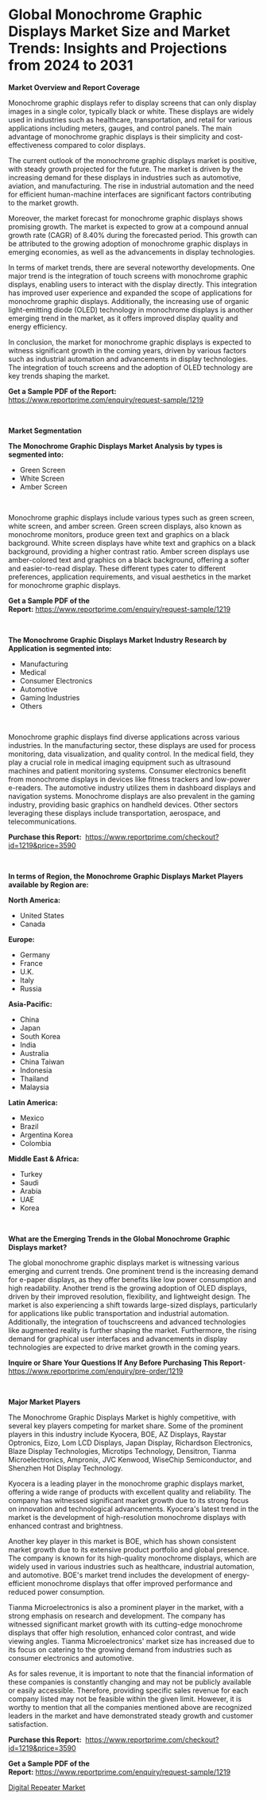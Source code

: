 <p><h1>Global Monochrome Graphic Displays Market Size and Market Trends: Insights and Projections from 2024 to 2031</h1></p><p><strong>Market Overview and Report Coverage</strong></p>
<p><p>Monochrome graphic displays refer to display screens that can only display images in a single color, typically black or white. These displays are widely used in industries such as healthcare, transportation, and retail for various applications including meters, gauges, and control panels. The main advantage of monochrome graphic displays is their simplicity and cost-effectiveness compared to color displays.</p><p>The current outlook of the monochrome graphic displays market is positive, with steady growth projected for the future. The market is driven by the increasing demand for these displays in industries such as automotive, aviation, and manufacturing. The rise in industrial automation and the need for efficient human-machine interfaces are significant factors contributing to the market growth.</p><p>Moreover, the market forecast for monochrome graphic displays shows promising growth. The market is expected to grow at a compound annual growth rate (CAGR) of 8.40% during the forecasted period. This growth can be attributed to the growing adoption of monochrome graphic displays in emerging economies, as well as the advancements in display technologies.</p><p>In terms of market trends, there are several noteworthy developments. One major trend is the integration of touch screens with monochrome graphic displays, enabling users to interact with the display directly. This integration has improved user experience and expanded the scope of applications for monochrome graphic displays. Additionally, the increasing use of organic light-emitting diode (OLED) technology in monochrome displays is another emerging trend in the market, as it offers improved display quality and energy efficiency.</p><p>In conclusion, the market for monochrome graphic displays is expected to witness significant growth in the coming years, driven by various factors such as industrial automation and advancements in display technologies. The integration of touch screens and the adoption of OLED technology are key trends shaping the market.</p></p>
<p><strong>Get a Sample PDF of the Report:</strong> <a href="https://www.reportprime.com/enquiry/request-sample/1219">https://www.reportprime.com/enquiry/request-sample/1219</a></p>
<p>&nbsp;</p>
<p><strong>Market Segmentation</strong></p>
<p><strong>The Monochrome Graphic Displays Market Analysis by types is segmented into:</strong></p>
<p><ul><li>Green Screen</li><li>White Screen</li><li>Amber Screen</li></ul></p>
<p>&nbsp;</p>
<p><p>Monochrome graphic displays include various types such as green screen, white screen, and amber screen. Green screen displays, also known as monochrome monitors, produce green text and graphics on a black background. White screen displays have white text and graphics on a black background, providing a higher contrast ratio. Amber screen displays use amber-colored text and graphics on a black background, offering a softer and easier-to-read display. These different types cater to different preferences, application requirements, and visual aesthetics in the market for monochrome graphic displays.</p></p>
<p><strong>Get a Sample PDF of the Report:</strong>&nbsp;<a href="https://www.reportprime.com/enquiry/request-sample/1219">https://www.reportprime.com/enquiry/request-sample/1219</a></p>
<p>&nbsp;</p>
<p><strong>The Monochrome Graphic Displays Market Industry Research by Application is segmented into:</strong></p>
<p><ul><li>Manufacturing</li><li>Medical</li><li>Consumer Electronics</li><li>Automotive</li><li>Gaming Industries</li><li>Others</li></ul></p>
<p>&nbsp;</p>
<p><p>Monochrome graphic displays find diverse applications across various industries. In the manufacturing sector, these displays are used for process monitoring, data visualization, and quality control. In the medical field, they play a crucial role in medical imaging equipment such as ultrasound machines and patient monitoring systems. Consumer electronics benefit from monochrome displays in devices like fitness trackers and low-power e-readers. The automotive industry utilizes them in dashboard displays and navigation systems. Monochrome displays are also prevalent in the gaming industry, providing basic graphics on handheld devices. Other sectors leveraging these displays include transportation, aerospace, and telecommunications.</p></p>
<p><strong>Purchase this Report:</strong>&nbsp; <a href="https://www.reportprime.com/checkout?id=1219&price=3590">https://www.reportprime.com/checkout?id=1219&price=3590</a></p>
<p>&nbsp;</p>
<p><strong>In terms of Region, the Monochrome Graphic Displays Market Players available by Region are:</strong></p>
<p>
    <p> <strong> North America: </strong>
        <ul>
            <li>United States</li>
            <li>Canada</li>
        </ul>
        </p> 
    <p> <strong> Europe: </strong>
        <ul>
            <li>Germany</li>
            <li>France</li>
            <li>U.K.</li>
            <li>Italy</li>
            <li>Russia</li>
        </ul>
        </p> 
    <p> <strong> Asia-Pacific: </strong>
        <ul>
            <li>China</li>
            <li>Japan</li>
            <li>South Korea</li>
            <li>India</li>
            <li>Australia</li>
            <li>China Taiwan</li>
            <li>Indonesia</li>
            <li>Thailand</li>
            <li>Malaysia</li>
        </ul>
        </p> 
    <p> <strong> Latin America: </strong>
        <ul>
            <li>Mexico</li>
            <li>Brazil</li>
            <li>Argentina Korea</li>
            <li>Colombia</li>
        </ul>
        </p> 
    <p> <strong> Middle East & Africa: </strong>
        <ul>
            <li>Turkey</li>
            <li>Saudi</li>
            <li>Arabia</li>
            <li>UAE</li>
            <li>Korea</li>
        </ul>
    </p>
    </p>
<p>&nbsp;</p>
<p><strong>What are the Emerging Trends in the Global Monochrome Graphic Displays market?</strong></p>
<p><p>The global monochrome graphic displays market is witnessing various emerging and current trends. One prominent trend is the increasing demand for e-paper displays, as they offer benefits like low power consumption and high readability. Another trend is the growing adoption of OLED displays, driven by their improved resolution, flexibility, and lightweight design. The market is also experiencing a shift towards large-sized displays, particularly for applications like public transportation and industrial automation. Additionally, the integration of touchscreens and advanced technologies like augmented reality is further shaping the market. Furthermore, the rising demand for graphical user interfaces and advancements in display technologies are expected to drive market growth in the coming years.</p></p>
<p><strong>Inquire or Share Your Questions If Any Before Purchasing This Report</strong>- <a href="https://www.reportprime.com/enquiry/pre-order/1219">https://www.reportprime.com/enquiry/pre-order/1219</a></p>
<p>&nbsp;</p>
<p><strong>Major Market Players</strong></p>
<p><p>The Monochrome Graphic Displays Market is highly competitive, with several key players competing for market share. Some of the prominent players in this industry include Kyocera, BOE, AZ Displays, Raystar Optronics, Eizo, Lom LCD Displays, Japan Display, Richardson Electronics, Blaze Display Technologies, Microtips Technology, Densitron, Tianma Microelectronics, Ampronix, JVC Kenwood, WiseChip Semiconductor, and Shenzhen Hot Display Technology.</p><p>Kyocera is a leading player in the monochrome graphic displays market, offering a wide range of products with excellent quality and reliability. The company has witnessed significant market growth due to its strong focus on innovation and technological advancements. Kyocera's latest trend in the market is the development of high-resolution monochrome displays with enhanced contrast and brightness.</p><p>Another key player in this market is BOE, which has shown consistent market growth due to its extensive product portfolio and global presence. The company is known for its high-quality monochrome displays, which are widely used in various industries such as healthcare, industrial automation, and automotive. BOE's market trend includes the development of energy-efficient monochrome displays that offer improved performance and reduced power consumption.</p><p>Tianma Microelectronics is also a prominent player in the market, with a strong emphasis on research and development. The company has witnessed significant market growth with its cutting-edge monochrome displays that offer high resolution, enhanced color contrast, and wide viewing angles. Tianma Microelectronics' market size has increased due to its focus on catering to the growing demand from industries such as consumer electronics and automotive.</p><p>As for sales revenue, it is important to note that the financial information of these companies is constantly changing and may not be publicly available or easily accessible. Therefore, providing specific sales revenue for each company listed may not be feasible within the given limit. However, it is worthy to mention that all the companies mentioned above are recognized leaders in the market and have demonstrated steady growth and customer satisfaction.</p></p>
<p><strong>Purchase this Report:</strong>&nbsp;&nbsp;<a href="https://www.reportprime.com/checkout?id=1219&price=3590">https://www.reportprime.com/checkout?id=1219&price=3590</a></p>
<p></p>
<p><strong>Get a Sample PDF of the Report:</strong>&nbsp;<a href="https://www.reportprime.com/enquiry/request-sample/1219">https://www.reportprime.com/enquiry/request-sample/1219</a></p>
<p><p><a href="https://github.com/RoccoManning/Market-Research-Report-List-3/blob/main/digital-repeater-market.md">Digital Repeater Market</a></p></p>